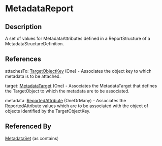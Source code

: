 
# MetadataReport





## Description

A set of values for MetadataAttributes defined in a ReportStructure of a MetadataStructureDefinition.




## References

attachesTo: [TargetObjectKey](TargetObjectKey.md) (One) - Associates the object key to which metadata is to be attached.

target: [MetadataTarget](MetadataTarget.md) (One) - Associates the MetadataTarget that defines the TargetObject to which the metadata are to be associated.

metadata: [ReportedAttribute](ReportedAttribute.md) (OneOrMany) - Associates the ReportedAttribute values which are to be associated with the object of objects identified by the TargetObjectKey.



## Referenced By

[MetadataSet](MetadataSet.md) (as contains)


